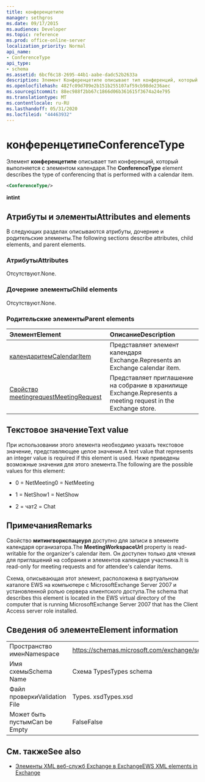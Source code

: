 ```yaml
---
title: конференцетипе
manager: sethgros
ms.date: 09/17/2015
ms.audience: Developer
ms.topic: reference
ms.prod: office-online-server
localization_priority: Normal
api_name:
- ConferenceType
api_type:
- schema
ms.assetid: 6bcf6c18-2695-44b1-aabe-dadc52b2633a
description: Элемент Конференцетипе описывает тип конференций, который выполняется с элементом календаря.
ms.openlocfilehash: 482fc09d709e2b151b255107af59cb98de236aec
ms.sourcegitcommit: 88ec988f2bb67c1866d06b361615f3674a24e795
ms.translationtype: MT
ms.contentlocale: ru-RU
ms.lasthandoff: 05/31/2020
ms.locfileid: "44463932"
---
```

# <a name="conferencetype"></a><span data-ttu-id="8b6bc-103">конференцетипе</span><span class="sxs-lookup"><span data-stu-id="8b6bc-103">ConferenceType</span></span>

<span data-ttu-id="8b6bc-104">Элемент **конференцетипе** описывает тип конференций, который выполняется с элементом календаря.</span><span class="sxs-lookup"><span data-stu-id="8b6bc-104">The **ConferenceType** element describes the type of conferencing that is performed with a calendar item.</span></span> 
  
```xml
<ConferenceType/>
```

 <span data-ttu-id="8b6bc-105">**int**</span><span class="sxs-lookup"><span data-stu-id="8b6bc-105">**int**</span></span>
## <a name="attributes-and-elements"></a><span data-ttu-id="8b6bc-106">Атрибуты и элементы</span><span class="sxs-lookup"><span data-stu-id="8b6bc-106">Attributes and elements</span></span>

<span data-ttu-id="8b6bc-107">В следующих разделах описываются атрибуты, дочерние и родительские элементы.</span><span class="sxs-lookup"><span data-stu-id="8b6bc-107">The following sections describe attributes, child elements, and parent elements.</span></span>
  
### <a name="attributes"></a><span data-ttu-id="8b6bc-108">Атрибуты</span><span class="sxs-lookup"><span data-stu-id="8b6bc-108">Attributes</span></span>

<span data-ttu-id="8b6bc-109">Отсутствуют.</span><span class="sxs-lookup"><span data-stu-id="8b6bc-109">None.</span></span>
  
### <a name="child-elements"></a><span data-ttu-id="8b6bc-110">Дочерние элементы</span><span class="sxs-lookup"><span data-stu-id="8b6bc-110">Child elements</span></span>

<span data-ttu-id="8b6bc-111">Отсутствуют.</span><span class="sxs-lookup"><span data-stu-id="8b6bc-111">None.</span></span>
  
### <a name="parent-elements"></a><span data-ttu-id="8b6bc-112">Родительские элементы</span><span class="sxs-lookup"><span data-stu-id="8b6bc-112">Parent elements</span></span>

|<span data-ttu-id="8b6bc-113">**Элемент**</span><span class="sxs-lookup"><span data-stu-id="8b6bc-113">**Element**</span></span>|<span data-ttu-id="8b6bc-114">**Описание**</span><span class="sxs-lookup"><span data-stu-id="8b6bc-114">**Description**</span></span>|
|:-----|:-----|
|[<span data-ttu-id="8b6bc-115">календаритем</span><span class="sxs-lookup"><span data-stu-id="8b6bc-115">CalendarItem</span></span>](calendaritem.md) <br/> |<span data-ttu-id="8b6bc-116">Представляет элемент календаря Exchange.</span><span class="sxs-lookup"><span data-stu-id="8b6bc-116">Represents an Exchange calendar item.</span></span>  <br/> |
|[<span data-ttu-id="8b6bc-117">Свойство meetingrequest</span><span class="sxs-lookup"><span data-stu-id="8b6bc-117">MeetingRequest</span></span>](meetingrequest.md) <br/> |<span data-ttu-id="8b6bc-118">Представляет приглашение на собрание в хранилище Exchange.</span><span class="sxs-lookup"><span data-stu-id="8b6bc-118">Represents a meeting request in the Exchange store.</span></span>  <br/> |
   
## <a name="text-value"></a><span data-ttu-id="8b6bc-119">Текстовое значение</span><span class="sxs-lookup"><span data-stu-id="8b6bc-119">Text value</span></span>

<span data-ttu-id="8b6bc-120">При использовании этого элемента необходимо указать текстовое значение, представляющее целое значение.</span><span class="sxs-lookup"><span data-stu-id="8b6bc-120">A text value that represents an integer value is required if this element is used.</span></span> <span data-ttu-id="8b6bc-121">Ниже приведены возможные значения для этого элемента.</span><span class="sxs-lookup"><span data-stu-id="8b6bc-121">The following are the possible values for this element:</span></span>
  
- <span data-ttu-id="8b6bc-122">0 = NetMeeting</span><span class="sxs-lookup"><span data-stu-id="8b6bc-122">0 = NetMeeting</span></span>
    
- <span data-ttu-id="8b6bc-123">1 = NetShow</span><span class="sxs-lookup"><span data-stu-id="8b6bc-123">1 = NetShow</span></span>
    
- <span data-ttu-id="8b6bc-124">2 = чат</span><span class="sxs-lookup"><span data-stu-id="8b6bc-124">2 = Chat</span></span>
    
## <a name="remarks"></a><span data-ttu-id="8b6bc-125">Примечания</span><span class="sxs-lookup"><span data-stu-id="8b6bc-125">Remarks</span></span>

<span data-ttu-id="8b6bc-126">Свойство **митингворкспацеурл** доступно для записи в элементе календаря организатора.</span><span class="sxs-lookup"><span data-stu-id="8b6bc-126">The **MeetingWorkspaceUrl** property is read-writable for the organizer's calendar item.</span></span> <span data-ttu-id="8b6bc-127">Он доступен только для чтения для приглашений на собрания и элементов календаря участника.</span><span class="sxs-lookup"><span data-stu-id="8b6bc-127">It is read-only for meeting requests and for attendee's calendar items.</span></span> 
  
<span data-ttu-id="8b6bc-128">Схема, описывающая этот элемент, расположена в виртуальном каталоге EWS на компьютере с MicrosoftExchange Server 2007 и установленной ролью сервера клиентского доступа.</span><span class="sxs-lookup"><span data-stu-id="8b6bc-128">The schema that describes this element is located in the EWS virtual directory of the computer that is running MicrosoftExchange Server 2007 that has the Client Access server role installed.</span></span> 
  
## <a name="element-information"></a><span data-ttu-id="8b6bc-129">Сведения об элементе</span><span class="sxs-lookup"><span data-stu-id="8b6bc-129">Element information</span></span>

|||
|:-----|:-----|
|<span data-ttu-id="8b6bc-130">Пространство имен</span><span class="sxs-lookup"><span data-stu-id="8b6bc-130">Namespace</span></span>  <br/> |https://schemas.microsoft.com/exchange/services/2006/types  <br/> |
|<span data-ttu-id="8b6bc-131">Имя схемы</span><span class="sxs-lookup"><span data-stu-id="8b6bc-131">Schema Name</span></span>  <br/> |<span data-ttu-id="8b6bc-132">Схема Types</span><span class="sxs-lookup"><span data-stu-id="8b6bc-132">Types schema</span></span>  <br/> |
|<span data-ttu-id="8b6bc-133">Файл проверки</span><span class="sxs-lookup"><span data-stu-id="8b6bc-133">Validation File</span></span>  <br/> |<span data-ttu-id="8b6bc-134">Types. xsd</span><span class="sxs-lookup"><span data-stu-id="8b6bc-134">Types.xsd</span></span>  <br/> |
|<span data-ttu-id="8b6bc-135">Может быть пустым</span><span class="sxs-lookup"><span data-stu-id="8b6bc-135">Can be Empty</span></span>  <br/> |<span data-ttu-id="8b6bc-136">False</span><span class="sxs-lookup"><span data-stu-id="8b6bc-136">False</span></span>  <br/> |
   
## <a name="see-also"></a><span data-ttu-id="8b6bc-137">См. также</span><span class="sxs-lookup"><span data-stu-id="8b6bc-137">See also</span></span>



- [<span data-ttu-id="8b6bc-138">Элементы XML веб-служб Exchange в Exchange</span><span class="sxs-lookup"><span data-stu-id="8b6bc-138">EWS XML elements in Exchange</span></span>](ews-xml-elements-in-exchange.md)

